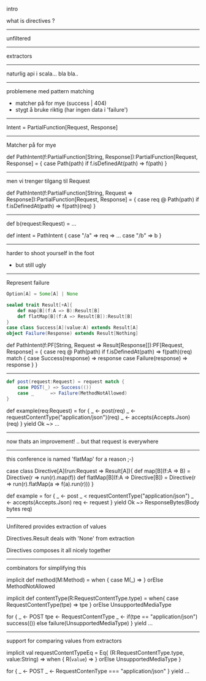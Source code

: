 intro

what is directives ?

---

unfiltered

---

extractors

---

naturlig api i scala... bla bla..

---

problemene med pattern matching

* matcher på for mye (success | 404)
* stygt å bruke riktig (har ingen data i 'failure')

---

Intent = PartialFunction[Request, Response]

---

Matcher på for mye

def PathIntent(f:PartialFunction[String, Response]):PartialFunction[Request, Response] = {
	case Path(path) if f.isDefinedAt(path) => f(path)
}

---

men vi trenger tilgang til Request

def PathIntent(f:PartialFunction[String, Request => Response]):PartialFunction[Request, Response] = {
	case req @ Path(path) if f.isDefinedAt(path) => f(path)(req)
}

---

def b(request:Request) = ...

def intent = PathIntent {
	case "/a" => req => ...
	case "/b" => b
}

---

harder to shoot yourself in the foot

* but still ugly

---

Represent failure

```scala
Option[A] = Some[A] | None
```

```scala
sealed trait Result[+A]{
	def map[B](f:A => B):Result[B]
	def flatMap[B](f:A => Result[B]):Result[B]
}
case class Success[A](value:A) extends Result[A]
object Failure(Response) extends Result[Nothing]
```

def PathIntent(f:PF[String, Request => Result[Response]]):PF[Request, Response] = {
	case req @ Path(path) if f.isDefinedAt(path) =>
		f(path)(req) match {
			case Success(response) => response
			case Failure(response) => response
		}
}

---

```scala
def post(request:Request) = request match {
	case POST(_) => Success(())
	case _      => Failure(MethodNotAllowed)
}
```

def example(req:Request) = for {
	_ <- post(req)
	_ <- requestContentType("application/json")(req)
	_ <- accepts(Accepts.Json)(req)
} yield Ok ~> ...

---

now thats an improvement! .. 
but that request is everywhere

---

this conference is named 'flatMap' for a reason ;-)

case class Directive[A](run:Request => Result[A]){
	def map[B](f:A => B) = Directive(r => run(r).map(f))
	def flatMap[B](f:A => Directive[B]) =
		Directive(r => run(r).flatMap(a => f(a).run(r)))
}

def example = for {
	_   <- post
	_   < requestContentType("application/json")
	_   <- accepts(Accepts.Json)
	req <- request
} yield Ok ~> ResponseBytes(Body bytes req)

---

Unfiltered provides extraction of values

Directives.Result deals with 'None' from extraction

Directives composes it all nicely together

---

combinators for simplifying this

implicit def method(M:Method) = when { case M(_) => } orElse MethodNotAllowed

implicit def contentType(R:RequestContentType.type) = when{ case RequestContentType(tpe) => tpe } orElse UnsupportedMediaType

for {
	_ <- POST
	tpe <- RequestContentType
	_ <- if(tpe == "application/json") success(()) else failure(UnsupportedMediaType)
} yield ...

---

support for comparing values from extractors

implicit val requestContentTypeEq = Eq{ (R:RequestContentType.type, value:String) =>
	when { R(`value`) => } orElse UnsupportedMediaType
}

for {
	_ <- POST
	_ <- RequestContenType === "application/json"
} yield ...